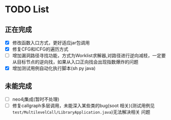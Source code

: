 # TODO  List

## 正在完成
- [x] 修改函数入口方式，更好适应jar包调用
- [x] 修复CFG和ICFG的遍历方式
- [ ] 增加漏洞路径寻找功能，方式为Worklist求解器,对路径进行逆向减枝，一定要从目标节点的逆向找，如果从入口正向找会出现指数爆炸的问题
- [x] 增加测试用例自动化执行脚本(sh py java)

## 未能完成
- [ ] neo4j集成(暂时不处理)
- [ ] 修复callgraph多层调用，未能深入某些类的bug(soot 相关)(测试用例见`test/MultilevelCall/LibraryApplication.java`)无法解决相关
  问题
